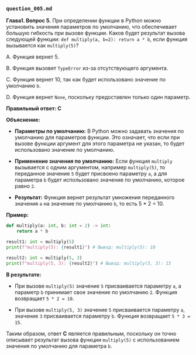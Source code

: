 ### `question_005.md`

**Глава1. Вопрос 5.** При определении функции в Python можно установить значения параметров по умолчанию, что обеспечивает большую гибкость при вызове функции. Каков будет результат вызова следующей функции: `def multiply(a, b=2): return a * b`, если функция вызывается как `multiply(5)`?

A. Функция вернет 5.

B. Функция вызовет `TypeError` из-за отсутствующего аргумента.

C. Функция вернет 10, так как будет использовано значение по умолчанию `b`.

D. Функция вернет `None`, поскольку предоставлен только один параметр.

**Правильный ответ: C**

**Объяснение:**

*   **Параметры по умолчанию:** В Python можно задавать значения по умолчанию для параметров функции. Это означает, что если при вызове функции аргумент для этого параметра не указан, то будет использовано значение по умолчанию.

*   **Применение значения по умолчанию:** Если функция `multiply` вызывается с одним аргументом, например `multiply(5)`, то переданное значение `5` будет присвоено параметру `a`, а для параметра `b` будет использовано значение по умолчанию, которое равно `2`.
*  **Результат:** Функция вернет результат умножения переданного значения `a` на значение по умолчанию `b`, то есть 5 * 2 = 10.

**Пример:**

```python
def multiply(a: int, b: int = 2) -> int:
    return a * b

result1: int = multiply(5)
print(f"multiply(5): {result1}") # Вывод: multiply(5): 10

result2: int = multiply(5, 3)
print(f"multiply(5, 3): {result2}") # Вывод: multiply(5, 3): 15
```

**В результате:**

*   При вызове `multiply(5)` значение `5` присваивается параметру `a`, а параметр `b` принимает свое значение по умолчанию `2`. Функция возвращает `5 * 2 = 10`.

*   При вызове `multiply(5, 3)` значение `5` присваивается параметру `a`, значение `3` присваивается параметру `b`. Функция возвращает `5 * 3 = 15`.

Таким образом, ответ **C** является правильным, поскольку он точно описывает результат вызова функции `multiply(5)` с использованием значения по умолчанию для параметра `b`.
